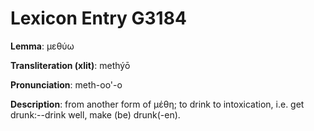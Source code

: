 # Lexicon Entry G3184

**Lemma**: μεθύω

**Transliteration (xlit)**: methýō

**Pronunciation**: meth-oo'-o

**Description**:
from another form of μέθη; to drink to intoxication, i.e. get drunk:--drink well, make (be) drunk(-en).
